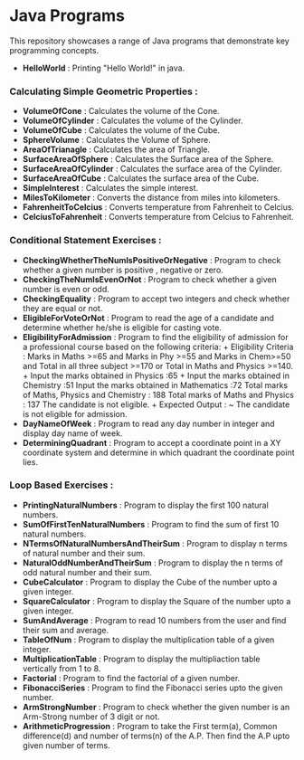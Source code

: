 # Java Programs

This repository showcases a range of Java programs that demonstrate key programming concepts.

* **HelloWorld** : Printing "Hello World!" in java.

### Calculating Simple Geometric Properties : 

* **VolumeOfCone** : Calculates the volume of the Cone.
* **VolumeOfCylinder** : Calculates the volume of the Cylinder. 
* **VolumeOfCube** : Calculates the volume of the Cube.
* **SphereVolume** : Calculates the Volume of Sphere. 
* **AreaOfTrianagle** : Calculates the area of Triangle.
* **SurfaceAreaOfSphere** : Calculates the Surface area of the Sphere.
* **SurfaceAreaOfCylinder** : Calculates the surface area of the Cylinder.
* **SurfaceAreaOfCube** : Calculates the surface area of the Cube.
* **SimpleInterest** : Calculates the simple interest.
* **MilesToKilometer** : Converts the distance from miles into kilometers.
* **FahrenheitToCelcius** : Converts temperature from Fahrenheit to Celcius.
* **CelciusToFahrenheit** : Converts temperature from Celcius to Fahrenheit.

### Conditional Statement Exercises : 

* **CheckingWhetherTheNumIsPositiveOrNegative** : Program to check whether a given number is positive , negative or zero.
* **CheckingTheNumIsEvenOrNot** : Program to check whether a given number is even or odd.
* **CheckingEquality** : Program to accept two integers and check whether they are equal or not.
* **EligibleForVoteOrNot** : Program to read the age of a candidate and determine whether he/she is eligible for casting vote.
* **EligibilityForAdmission** : Program to find the eligibility of admission for a professional course based on the following criteria: 
      + Eligibility Criteria : Marks in Maths >=65 and Marks in Phy >=55 and Marks in Chem>=50 and Total in all three subject >=170 or Total in Maths and Physics >=140.
      + Input the marks obtained in Physics :65
      +  Input the marks obtained in Chemistry :51 Input the marks obtained in Mathematics :72 Total marks of Maths, Physics and Chemistry : 188 Total marks of Maths and Physics : 137 The candidate is not eligible.
      + Expected Output :
        ~ The candidate is not eligible for admission. 
* **DayNameOfWeek** : Program to read any day number in integer and display day name of week.
* **DeterminingQuadrant** : Program to accept a coordinate point in a XY coordinate system and determine in which quadrant the coordinate point lies.  

### Loop Based Exercises : 

* **PrintingNaturalNumbers** : Program to display the first 100 natural numbers.
* **SumOfFirstTenNaturalNumbers** : Program to find the sum of first 10 natural numbers.  
* **NTermsOfNaturalNumbersAndTheirSum** : Program to display n terms of natural number and their sum.
* **NaturalOddNumberAndTheirSum** :  Program to display the n terms of odd natural number and their sum.
* **CubeCalculator** : Program to display the Cube of the number upto a given integer.
* **SquareCalculator** : Program to display the Square of the number upto a given integer.
* **SumAndAverage** :  Program to read 10 numbers from the user and find their sum and average.  
* **TableOfNum** : Program to display the multiplication table of a given integer.
* **MultiplicationTable** : Program to display the multipliaction table vertically from 1 to 8.
* **Factorial** : Program to find the factorial of a given number.
* **FibonacciSeries** : Program to find the Fibonacci series upto the given number.
* **ArmStrongNumber** : Program to check whether the given number is an Arm-Strong number of 3 digit or not.
* **ArithmeticProgression** : Program to take the First term(a), Common difference(d) and number of terms(n) of the A.P. Then find the A.P upto given number of terms.
  



